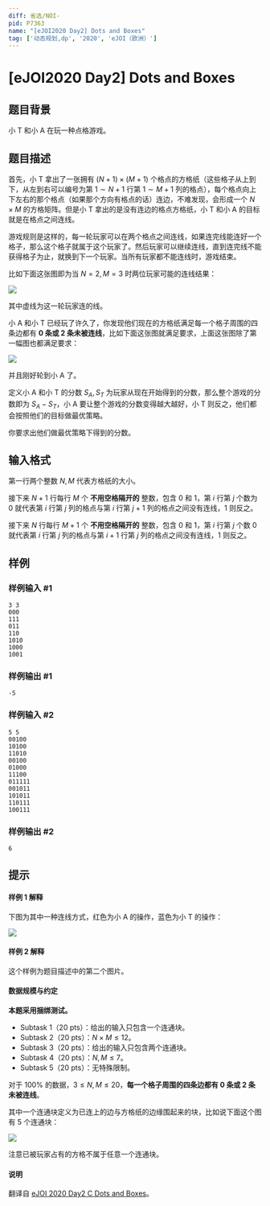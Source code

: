 ```yaml
---
diff: 省选/NOI-
pid: P7363
name: "[eJOI2020 Day2] Dots and Boxes"
tag: ['动态规划,dp', '2020', 'eJOI（欧洲）']
---
```

# [eJOI2020 Day2] Dots and Boxes
## 题目背景

小 T 和小 A 在玩一种点格游戏。
## 题目描述

首先，小 T 拿出了一张拥有 $(N+1) \times (M+1)$ 个格点的方格纸（这些格子从上到下，从左到右可以编号为第 $1 \sim N+1$ 行第 $1 \sim M+1$ 列的格点），每个格点向上下左右的那个格点（如果那个方向有格点的话）连边，不难发现，会形成一个 $N \times M$ 的方格矩阵。但是小 T 拿出的是没有连边的格点方格纸，小 T 和小 A 的目标就是在格点之间连线。

游戏规则是这样的，每一轮玩家可以在两个格点之间连线，如果连完线能连好一个格子，那么这个格子就属于这个玩家了。然后玩家可以继续连线，直到连完线不能获得格子为止，就换到下一个玩家。当所有玩家都不能连线时，游戏结束。

比如下面这张图即为当 $N=2,M=3$ 时两位玩家可能的连线结果：

![](https://cdn.luogu.com.cn/upload/image_hosting/sngf2kqv.png)

其中虚线为这一轮玩家连的线。

小 A 和小 T 已经玩了许久了，你发现他们现在的方格纸满足每一个格子周围的四条边都有 **$0$ 条或 $2$ 条未被连线**，比如下面这张图就满足要求，上面这张图除了第一幅图也都满足要求：

![](https://cdn.luogu.com.cn/upload/image_hosting/gzoveutp.png)

并且刚好轮到小 A 了。

定义小 A 和小 T 的分数 $S_A,S_T$ 为玩家从现在开始得到的分数，那么整个游戏的分数即为 $S_A-S_T$，小 A 要让整个游戏的分数变得越大越好，小 T 则反之，他们都会按照他们的目标做最优策略。

你要求出他们做最优策略下得到的分数。
## 输入格式

第一行两个整数 $N,M$ 代表方格纸的大小。

接下来 $N+1$ 行每行 $M$ 个 **不用空格隔开的** 整数，包含 $0$ 和 $1$，第 $i$ 行第 $j$ 个数为 $0$ 就代表第 $i$ 行第 $j$ 列的格点与第 $i$ 行第 $j+1$ 列的格点之间没有连线，$1$ 则反之。

接下来 $N$ 行每行 $M+1$ 个 **不用空格隔开的** 整数，包含 $0$ 和 $1$，第 $i$ 行第 $j$ 个数 $0$ 就代表第 $i$ 行第 $j$ 列的格点与第 $i+1$ 行第 $j$ 列的格点之间没有连线，$1$ 则反之。
## 样例

### 样例输入 #1
```
3 3
000
111
011
110
1010
1000
1001
```
### 样例输出 #1
```
-5
```
### 样例输入 #2
```
5 5
00100
10100
11010
00100
01000
11100
011111
001011
101011
110111
100111
```
### 样例输出 #2
```
6
```
## 提示

#### 样例 1 解释

下图为其中一种连线方式，红色为小 A 的操作，蓝色为小 T 的操作：

![](https://cdn.luogu.com.cn/upload/image_hosting/cu0mah7j.png)

#### 样例 2 解释

这个样例为题目描述中的第二个图片。

#### 数据规模与约定

**本题采用捆绑测试。**

- Subtask 1（20 pts）：给出的输入只包含一个连通块。
- Subtask 2（20 pts）：$N \times M \le 12$。
- Subtask 3（20 pts）：给出的输入只包含两个连通块。
- Subtask 4（20 pts）：$N,M \le 7$。
- Subtask 5（20 pts）：无特殊限制。

对于 $100\%$ 的数据，$3 \le N, M \le 20$，**每一个格子周围的四条边都有 $0$ 条或 $2$ 条未被连线**。

其中一个连通块定义为已连上的边与方格纸的边缘围起来的块，比如说下面这个图有 $5$ 个连通块：

![](https://cdn.luogu.com.cn/upload/image_hosting/6g0pk8w2.png)

注意已被玩家占有的方格不属于任意一个连通块。

#### 说明

翻译自 [eJOI 2020 Day2 C Dots and Boxes](https://ejoi2020.ge/static/assets/Day2/Problems/Game.pdf)。
